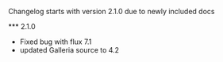 Changelog starts with version 2.1.0 due to newly included docs

*** 2.1.0
- Fixed bug with flux 7.1
- updated Galleria source to 4.2
